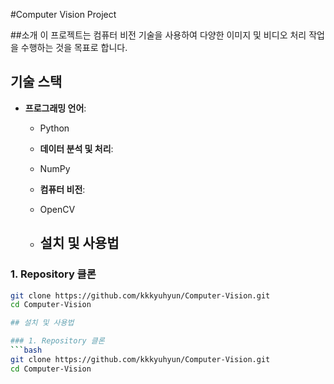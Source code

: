 #Computer Vision Project

##소개 
이 프로젝트는 컴퓨터 비전 기술을 사용하여 다양한 이미지 및 비디오 처리 작업을 수행하는 것을 목표로 합니다.

## 기술 스택
- **프로그래밍 언어**:
  - Python
 
  - **데이터 분석 및 처리**:
  - NumPy
 
  - **컴퓨터 비전**:
  - OpenCV
 
  - ## 설치 및 사용법

### 1. Repository 클론
```bash
git clone https://github.com/kkkyuhyun/Computer-Vision.git
cd Computer-Vision

## 설치 및 사용법

### 1. Repository 클론
```bash
git clone https://github.com/kkkyuhyun/Computer-Vision.git
cd Computer-Vision
